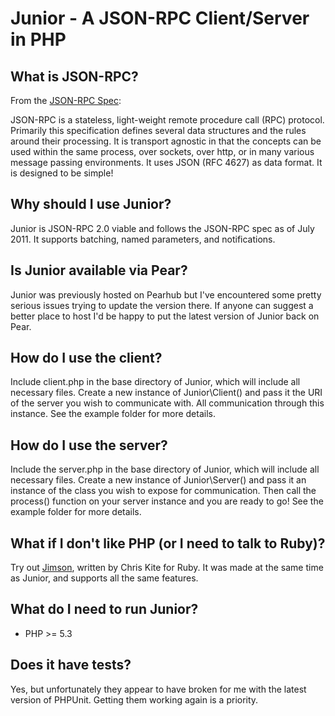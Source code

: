 # Junior - A JSON-RPC Client/Server in PHP

## What is JSON-RPC?
From the [JSON-RPC Spec](http://www.jsonrpc.org/spec.html):

JSON-RPC is a stateless, light-weight remote procedure call (RPC) protocol. Primarily this specification defines several data structures and the rules around their processing. 
It is transport agnostic in that the concepts can be used within the same process, over sockets, over http, or in many various message passing environments. It uses JSON (RFC 4627) 
as data format.
It is designed to be simple!

## Why should I use Junior?
Junior is JSON-RPC 2.0 viable and follows the JSON-RPC spec as of July 2011. It supports batching, named parameters, and notifications.

## Is Junior available via Pear?
Junior was previously hosted on Pearhub but I've encountered some pretty serious issues trying to update the version there. If anyone can suggest a better place to host I'd be happy to put the latest version of Junior back on Pear.

## How do I use the client?
Include client.php in the base directory of Junior, which will include all necessary files. Create a new instance of Junior\Client() and pass it the URI of the server 
you wish to communicate with. All communication through this instance. See the example folder for more details.

## How do I use the server?
Include the server.php in the base directory of Junior, which will include all necessary files. Create a new instance of Junior\Server() and pass it an instance 
of the class you wish to expose for communication. Then call the process() function on your server instance and you are ready to go! See the example folder for more details. 

## What if I don't like PHP (or I need to talk to Ruby)?
Try out [Jimson](https://github.com/chriskite/jimson), written by Chris Kite for Ruby. It was made at the same time as Junior, and supports all the same features.

## What do I need to run Junior?
* PHP >= 5.3

## Does it have tests?
Yes, but unfortunately they appear to have broken for me with the latest version of PHPUnit. Getting them working again is a priority.
